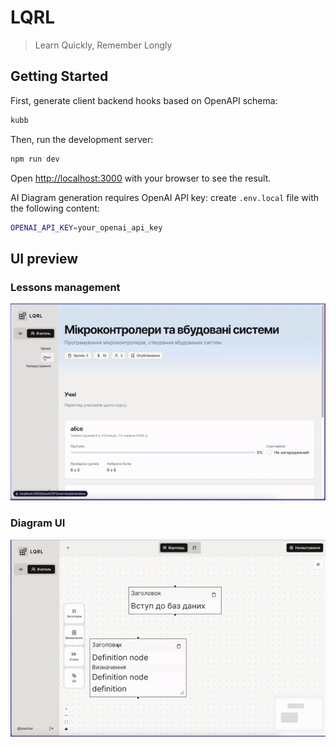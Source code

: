 # LQRL
> Learn Quickly, Remember Longly

## Getting Started

First, generate client backend hooks based on OpenAPI schema:

```bash
kubb
```

Then, run the development server:

```bash
npm run dev
```

Open [http://localhost:3000](http://localhost:3000) with your browser to see the result.

AI Diagram generation requires OpenAI API key:
create `.env.local` file with the following content:
```bash
OPENAI_API_KEY=your_openai_api_key
```

## UI preview

### Lessons management
![Lessons management UI](docs/img/ui.gif)

### Diagram UI
![Diagram UI](docs/img/diagram-ui.gif)
